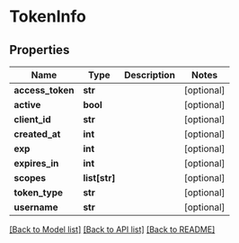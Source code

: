 # TokenInfo

## Properties
Name | Type | Description | Notes
------------ | ------------- | ------------- | -------------
**access_token** | **str** |  | [optional] 
**active** | **bool** |  | [optional] 
**client_id** | **str** |  | [optional] 
**created_at** | **int** |  | [optional] 
**exp** | **int** |  | [optional] 
**expires_in** | **int** |  | [optional] 
**scopes** | **list[str]** |  | [optional] 
**token_type** | **str** |  | [optional] 
**username** | **str** |  | [optional] 

[[Back to Model list]](../README.md#documentation-for-models) [[Back to API list]](../README.md#documentation-for-api-endpoints) [[Back to README]](../README.md)

